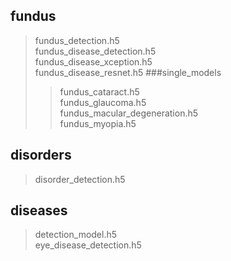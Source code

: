 ## fundus
> fundus_detection.h5  
> fundus_disease_detection.h5  
> fundus_disease_xception.h5  
> fundus_disease_resnet.h5
> ###single_models
>> fundus_cataract.h5  
>> fundus_glaucoma.h5  
>> fundus_macular_degeneration.h5  
>> fundus_myopia.h5
## disorders
> disorder_detection.h5
## diseases
> detection_model.h5  
> eye_disease_detection.h5

